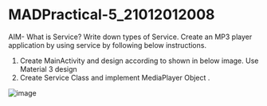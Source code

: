 # MADPractical-5_21012012008

AIM-  What is Service? Write down types of Service. Create an MP3 player 
application  by using service by following below instructions.
1.	Create MainActivity and design according to shown in below image. Use 
Material 3 design
2.	Create Service Class and implement MediaPlayer Object .


![image](https://user-images.githubusercontent.com/110628046/193419577-c36c83b6-401a-4a1d-8836-f0488b299eef.png)

